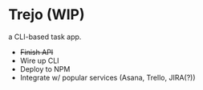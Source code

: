 # Trejo (WIP)

a CLI-based task app.

- ~~Finish API~~
- Wire up CLI
- Deploy to NPM
- Integrate w/ popular services (Asana, Trello, JIRA(?))
